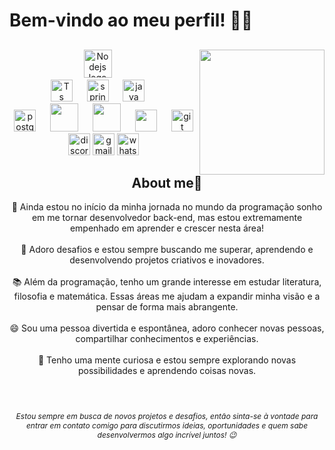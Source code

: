 





<h1>Bem-vindo ao meu perfil! 🌟😄</h1>
<h2 align="center"></h2>
<h2 align="center"></h2>


<div align="center">
  <img align="right" height="200" src="https://gifdb.com/images/high/good-morning-anime-boy-drink-coffee-c3wb4skfgxk1ubbj.gif"  />
   <img src="https://cdn.jsdelivr.net/gh/devicons/devicon/icons/nodejs/nodejs-original.svg" height="45" alt="Nodejs logo"  />
  <img width="15" />

  </div>

 <div align="center">
  <img src="https://cdn.jsdelivr.net/gh/devicons/devicon/icons/typescript/typescript-original.svg" height="35" alt="Ts logo"  />
  <img width="15" />
  <img src="https://cdn.jsdelivr.net/gh/devicons/devicon/icons/spring/spring-original.svg" height="35" alt="spring logo"  />
  <img width="15" />
  <img src="https://cdn.jsdelivr.net/gh/devicons/devicon/icons/java/java-original.svg" height="35" alt="java logo"  />
  <img width="15" />
  
</div>

 <div align="center">
  <img src="https://cdn.jsdelivr.net/gh/devicons/devicon/icons/postgresql/postgresql-original.svg" height="35" alt="postgresql logo"  />
  <img width="15" />
  <img src="https://cdn.jsdelivr.net/gh/devicons/devicon/icons/mysql/mysql-original-wordmark.svg" height="45" />
  <img width="15" />
  <img src="https://cdn.jsdelivr.net/gh/devicons/devicon/icons/docker/docker-original.svg" height="45" />
  <img width="15" />
  <img src="https://cdn.jsdelivr.net/gh/devicons/devicon/icons/linux/linux-original.svg" height="35" />
  <img width="15" />
   <img src="https://cdn.jsdelivr.net/gh/devicons/devicon/icons/git/git-original.svg" height="35" alt="git logo"  />
  <img width="15" />
  
 
          
</div>



<div align="center">
  <a href="https://discord.com" target="_blank"><img src="https://img.shields.io/static/v1?message=Discord&logo=discord&label=&color=7289DA&logoColor=white&labelColor=&style=for-the-badge" height="35" alt="discord logo" /></a>
  <a href="mailto:joaopaulovendraminiofl@gmail.com" target="_blank"><img src="https://img.shields.io/static/v1?message=Gmail&logo=gmail&label=&color=D14836&logoColor=white&labelColor=&style=for-the-badge" height="35" alt="gmail logo" /></a>
  <a href="https://api.whatsapp.com/send?phone=554699200181" target="_blank"><img src="https://img.shields.io/static/v1?message=Whatsapp&logo=whatsapp&label=&color=25D366&logoColor=white&labelColor=&style=for-the-badge" height="35" alt="whatsapp logo" /></a>
</div>





###
<h2 align="center"></h2>
<h2 align="center"></h2>
<h2 align="center">About me💫</h2>
<p align="center">🌟 Ainda estou no início da minha jornada no mundo da programação sonho em me tornar desenvolvedor back-end, mas estou extremamente empenhado em aprender e crescer nesta área!<br><br>🚀 Adoro desafios e estou sempre buscando me superar, aprendendo e desenvolvendo projetos criativos e inovadores.<br><br>📚 Além da programação, tenho um grande interesse em estudar literatura, filosofia e matemática. Essas áreas me ajudam a expandir minha visão e a pensar de forma mais abrangente.<br><br>😄 Sou uma pessoa divertida e espontânea, adoro conhecer novas pessoas, compartilhar conhecimentos e experiências.<br><br>🌈 Tenho uma mente curiosa e estou sempre explorando novas possibilidades e aprendendo coisas novas.</p>

###

<br clear="both">
<h6 align="center" style="font-size: 12px;">
 Estou sempre em busca de novos projetos e desafios, então sinta-se à vontade para entrar em contato comigo para discutirmos ideias, oportunidades e quem sabe desenvolvermos algo incrível juntos! 😉
</h6>



